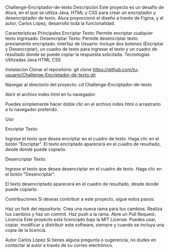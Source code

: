 Challenge-Encriptador-de-texto
Descripción
Este proyecto es un desafío de Alura, en el que se utiliza Java, HTML y CSS para crear un encriptador y desencriptador de texto. Alura proporcionó el diseño a través de Figma, y el autor, Carlos López, desarrolló toda la funcionalidad.

Características Principales
Encriptar Texto: Permite encriptar cualquier texto ingresado.
Desencriptar Texto: Permite desencriptar texto previamente encriptado.
Interfaz de Usuario: Incluye dos botones (Encriptar y Desencriptar), un cuadro de texto para ingresar el texto y un cuadro de resultado donde se puede copiar la respuesta solicitada.
Tecnologías Utilizadas
Java
HTML
CSS

Instalación
Clonar el repositorio:
git clone https://github.com/tu-usuario/Challenge-Encriptador-de-texto.git


Navegar al directorio del proyecto:
cd Challenge-Encriptador-de-texto

Abrir el archivo index.html en tu navegador:

Puedes simplemente hacer doble clic en el archivo index.html o arrastrarlo a tu navegador preferido.

Uso

Encriptar Texto:

Ingrese el texto que desea encriptar en el cuadro de texto.
Haga clic en el botón "Encriptar".
El texto encriptado aparecerá en el cuadro de resultado, desde donde puede copiarlo.

Desencriptar Texto:

Ingrese el texto que desea desencriptar en el cuadro de texto.
Haga clic en el botón "Desencriptar".

El texto desencriptado aparecerá en el cuadro de resultado, desde donde puede copiarlo.

Contribuciones
Si deseas contribuir a este proyecto, sigue estos pasos:

Haz un fork del repositorio.
Crea una nueva rama para tus cambios.
Realiza tus cambios y haz un commit.
Haz push a la rama.
Abre un Pull Request.
Licencia
Este proyecto está licenciado bajo la MIT License. Puedes usar, copiar, modificar y distribuir este software, siempre y cuando se incluya una copia de la licencia.

Autor
Carlos López
Si tienes alguna pregunta o sugerencia, no dudes en contactar al autor a través de su correo electrónico.
